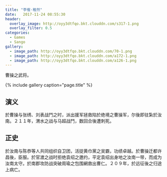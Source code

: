 ```yaml
---
title: "李傕·稚然"
date:   2017-11-24 08:55:30
header:
  overlay_image: http://oyy3dtfqo.bkt.clouddn.com/s317-1.png
  overlay_filter: 0.5
categories:
  - Games
  - Sango
gallery:
  - image_path: http://oyy3dtfqo.bkt.clouddn.com/70-1.png
  - image_path: http://oyy3dtfqo.bkt.clouddn.com/a172-1.png
  - image_path: http://oyy3dtfqo.bkt.clouddn.com/a126-1.png
---
```


曹操之武将。

{% include gallery caption="page.title" %}

## 演义

於曹操与张绣、刘表战鬥之时，派出援军拯救陷於绝境之曹操军，尔後即驻紮於汝南。２１１年，渭水之战与马超战鬥，数回合後遭刺死。

## 正史

於汝南与陈恭等人共同组织自卫团，活捉黄巾黨之吴霸，功绩卓越。於曹操迁都许昌後，臣服。於官渡之战时拒绝袁绍之邀约，平定袁绍出身地之汝南一带，而成为汝南太守。於南郡攻防战突破周瑜之包围網救出曹仁。２０９年，於远征後之归途上病亡。